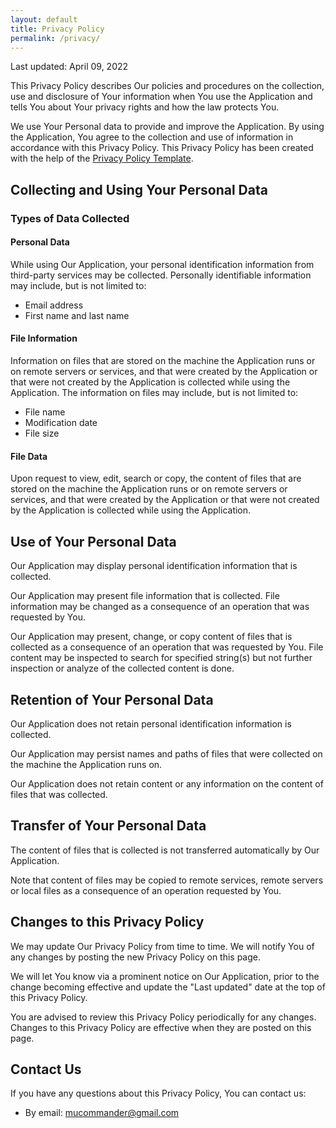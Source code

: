```yaml
---
layout: default
title: Privacy Policy 
permalink: /privacy/
---
```


Last updated: April 09, 2022  

This Privacy Policy describes Our policies and procedures on the collection, use and disclosure of Your information when You use the Application and tells You about Your privacy rights and how the law protects You.  

We use Your Personal data to provide and improve the Application. By using the Application, You agree to the collection and use of information in accordance with this Privacy Policy. This Privacy Policy has been created with the help of the  [Privacy Policy Template](https://www.privacypolicies.com/blog/privacy-policy-template/).

## Collecting and Using Your Personal Data

### Types of Data Collected

#### Personal Data

While using Our Application, your personal identification information from third-party services may be collected. Personally identifiable information may include, but is not limited to:

- Email address
- First name and last name 

#### File Information

Information on files that are stored on the machine the Application runs or on remote servers or services, and that were created by the Application or that were not created by the Application is collected while using the Application. The information on files may include, but is not limited to:

- File name
- Modification date
- File size

#### File Data

Upon request to view, edit, search or copy, the content of files that are stored on the machine the Application runs or on remote servers or services, and that were created by the Application or that were not created by the Application is collected while using the Application.

## Use of Your Personal Data

Our Application may display personal identification information that is collected.  

Our Application may present file information that is collected. File information may be changed as a consequence of an operation that was requested by You.

Our Application may present, change, or copy content of files that is collected as a consequence of an operation that was requested by You. File content may be inspected to search for specified string(s) but not further inspection or analyze of the collected content is done.


## Retention of Your Personal Data

Our Application does not retain personal identification information is collected.  

Our Application may persist names and paths of files that were collected on the machine the Application runs on.  

Our Application does not retain content or any information on the content of files that was collected.

## Transfer of Your Personal Data

The content of files that is collected is not transferred automatically by Our Application.  

Note that content of files may be copied to remote services, remote servers or local files as a consequence of an operation requested by You.

## Changes to this Privacy Policy

We may update Our Privacy Policy from time to time. We will notify You of any changes by posting the new Privacy Policy on this page.  

We will let You know via a prominent notice on Our Application, prior to the change becoming effective and update the "Last updated" date at the top of this Privacy Policy.  

You are advised to review this Privacy Policy periodically for any changes. Changes to this Privacy Policy are effective when they are posted on this page.

## Contact Us

If you have any questions about this Privacy Policy, You can contact us:

-   By email:  mucommander@gmail.com